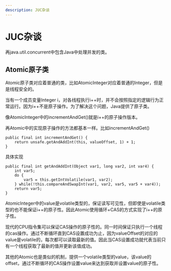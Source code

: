 ```yaml
---
description: JUC杂谈
---
```

# JUC杂谈

再java.util.concurrent中包含Java中处理并发的类。

## Atomic原子类

Atomic原子类对应着普通的类，比如AtomicInteger对应着普通的Integer，但是是线程安全的。

当有一个成员变量Integer i，对各线程执行i++时，并不会按照指定的逻辑行为正常运行。因为i++不是原子操作。为了解决这个问题，Java提供了原子类。

像AtomicInteger中的incrementAndGet()就是i++的原子操作版本。

再Atomic中的实现原子操作的方法都基本一样。比如incrementAndGet()

```
public final int incrementAndGet() {
    return unsafe.getAndAddInt(this, valueOffset, 1) + 1;
}
```

具体实现

```
public final int getAndAddInt(Object var1, long var2, int var4) {
    int var5;
    do {
        var5 = this.getIntVolatile(var1, var2);
    } while(!this.compareAndSwapInt(var1, var2, var5, var5 + var4));
	return var5;
}
```

AtomicInteger中的value是volatile类型的，保证读写可见性，但即使是volatile类型的也不能保证i++的原子性。因此Atomic使用循环+CAS的方式实现了i++的原子性。

现代的CPU指令集可以保证CAS操作的原子性的。同一时间保证只执行一个线程的cas操作。通过不断循环直到CAS设置成功为止，因为valueOffset的对应的value是volatile的，每次都可以读取最新的值。因此当CAS设置成功就代表当前只有一个线程获取了最新的值并更新该值成功。

其他的Atomic也是类似的机制，提供一个volatile类型的value，该value的offset，通过不断循环的CAS操作设置value来达到获取并设置value的原子性。